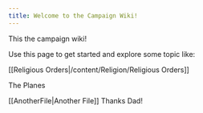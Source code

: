 ```yaml
---
title: Welcome to the Campaign Wiki!
---
```

This the campaign wiki!

Use this page to get started and explore some topic like:

[[Religious Orders|/content/Religion/Religious Orders]]



The Planes




[[AnotherFile|Another File]] Thanks Dad!

